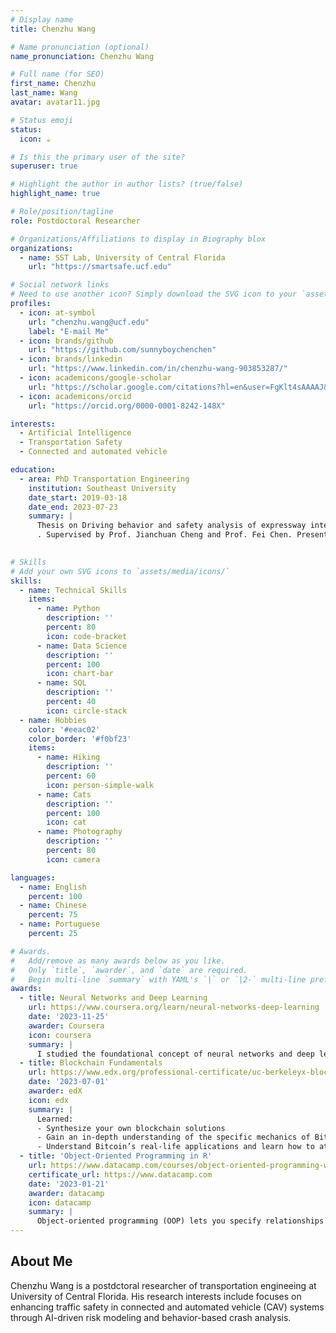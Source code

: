 ```yaml
---
# Display name
title: Chenzhu Wang

# Name pronunciation (optional)
name_pronunciation: Chenzhu Wang

# Full name (for SEO)
first_name: Chenzhu
last_name: Wang
avatar: avatar11.jpg

# Status emoji
status:
  icon: ☕️

# Is this the primary user of the site?
superuser: true

# Highlight the author in author lists? (true/false)
highlight_name: true

# Role/position/tagline
role: Postdoctoral Researcher

# Organizations/Affiliations to display in Biography blox
organizations:
  - name: SST Lab, University of Central Florida
    url: "https://smartsafe.ucf.edu"

# Social network links
# Need to use another icon? Simply download the SVG icon to your `assets/media/icons/` folder.
profiles:
  - icon: at-symbol
    url: "chenzhu.wang@ucf.edu"
    label: "E-mail Me"
  - icon: brands/github
    url: "https://github.com/sunnyboychenchen"
  - icon: brands/linkedin
    url: "https://www.linkedin.com/in/chenzhu-wang-903853287/"
  - icon: academicons/google-scholar
    url: "https://scholar.google.com/citations?hl=en&user=FgKlt4sAAAAJ&view_op=list_works"
  - icon: academicons/orcid
    url: "https://orcid.org/0000-0001-8242-148X"

interests:
  - Artificial Intelligence
  - Transportation Safety
  - Connected and automated vehicle

education:
  - area: PhD Transportation Engineering
    institution: Southeast University
    date_start: 2019-03-18
    date_end: 2023-07-23
    summary: |
      Thesis on Driving behavior and safety analysis of expressway interchange exit ramp in plateau environment
      . Supervised by Prof. Jianchuan Cheng and Prof. Fei Chen. Presented papers at TRB and WITC conferences with         the contributions being published in 15 peer-reviewed journals.
   

# Skills
# Add your own SVG icons to `assets/media/icons/`
skills:
  - name: Technical Skills
    items:
      - name: Python
        description: ''
        percent: 80
        icon: code-bracket
      - name: Data Science
        description: ''
        percent: 100
        icon: chart-bar
      - name: SQL
        description: ''
        percent: 40
        icon: circle-stack
  - name: Hobbies
    color: '#eeac02'
    color_border: '#f0bf23'
    items:
      - name: Hiking
        description: ''
        percent: 60
        icon: person-simple-walk
      - name: Cats
        description: ''
        percent: 100
        icon: cat
      - name: Photography
        description: ''
        percent: 80
        icon: camera

languages:
  - name: English
    percent: 100
  - name: Chinese
    percent: 75
  - name: Portuguese
    percent: 25 

# Awards.
#   Add/remove as many awards below as you like.
#   Only `title`, `awarder`, and `date` are required.
#   Begin multi-line `summary` with YAML's `|` or `|2-` multi-line prefix and indent 2 spaces below.
awards:
  - title: Neural Networks and Deep Learning
    url: https://www.coursera.org/learn/neural-networks-deep-learning
    date: '2023-11-25'
    awarder: Coursera
    icon: coursera
    summary: |
      I studied the foundational concept of neural networks and deep learning. By the end, I was familiar with the significant technological trends driving the rise of deep learning; build, train, and apply fully connected deep neural networks; implement efficient (vectorized) neural networks; identify key parameters in a neural network’s architecture; and apply deep learning to your own applications.
  - title: Blockchain Fundamentals
    url: https://www.edx.org/professional-certificate/uc-berkeleyx-blockchain-fundamentals
    date: '2023-07-01'
    awarder: edX
    icon: edx
    summary: |
      Learned:
      - Synthesize your own blockchain solutions
      - Gain an in-depth understanding of the specific mechanics of Bitcoin
      - Understand Bitcoin’s real-life applications and learn how to attack and destroy Bitcoin, Ethereum, smart contracts and Dapps, and alternatives to Bitcoin’s Proof-of-Work consensus algorithm
  - title: 'Object-Oriented Programming in R'
    url: https://www.datacamp.com/courses/object-oriented-programming-with-s3-and-r6-in-r
    certificate_url: https://www.datacamp.com
    date: '2023-01-21'
    awarder: datacamp
    icon: datacamp
    summary: |
      Object-oriented programming (OOP) lets you specify relationships between functions and the objects that they can act on, helping you manage complexity in your code. This is an intermediate level course, providing an introduction to OOP, using the S3 and R6 systems. S3 is a great day-to-day R programming tool that simplifies some of the functions that you write. R6 is especially useful for industry-specific analyses, working with web APIs, and building GUIs.
---
```


## About Me

Chenzhu Wang is a postdctoral researcher of transportation engineeing at University of Central Florida. His research interests include focuses on enhancing traffic safety in connected and automated vehicle (CAV) systems through AI-driven risk modeling and behavior-based crash analysis. 
